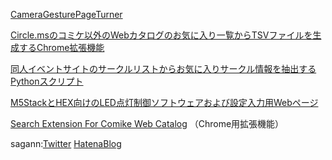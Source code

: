 [CameraGesturePageTurner](https://sagann123.github.io/CameraGesturePageTurner/)

[Circle.msのコミケ以外のWebカタログのお気に入り一覧からTSVファイルを生成するChrome拡張機能](https://github.com/sagann123/circleMsFavoriteToTSV)

[同人イベントサイトのサークルリストからお気に入りサークル情報を抽出するPythonスクリプト](https://github.com/sagann123/circleListFavoriteMatchTool)

[M5StackとHEX向けのLED点灯制御ソフトウェアおよび設定入力用Webページ](https://github.com/sagann123/hexLEDControl)

[Search Extension For Comike Web Catalog](https://chrome.google.com/webstore/detail/search-extension-for-comi/hfflgffmfeollgdoldpjommmlfbpahhh?hl=ja) （Chrome用拡張機能）

sagann:[Twitter](https://twitter.com/sagann)
[HatenaBlog](https://sagann.hatenablog.com/)
